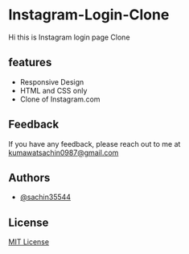 # Instagram-Login-Clone

Hi this is Instagram login page Clone

## features

 - Responsive Design
 - HTML and CSS only
 - Clone of Instagram.com

## Feedback

 If you have any feedback, please reach out to me at kumawatsachin0987@gmail.com

## Authors

 - [@sachin35544](https://github.com/sachin35544)

## License

[MIT License](LICENSE)
